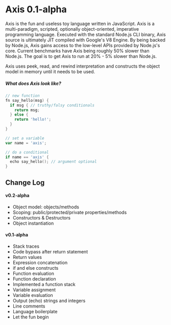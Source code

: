 # Axis 0.1-alpha
Axis is the fun and useless toy language written in JavaScript. Axis is a multi-paradigm, scripted, optionally object-oriented, imperative programming language. Executed with the standard Node.js CLI binary, Axis source is ultimately JIT compiled with Google's V8 Engine. By being backed by Node.js, Axis gains access to the low-level APIs provided by Node.js's core. Current benchmarks have Axis being roughly 50% slower than Node.js. The goal is to get Axis to run at 20% - 5% slower than Node.js.

Axis uses peek, read, and rewind interpretation and constructs the object model in memory until it needs to be used.

##### What does Axis look like?
```go
// new function
fn say_hello(msg) {
  if msg { // truthy/falsy conditionals
    return msg;
  } else {
    return 'hello!';
  }
}

// set a variable
var name = 'axis';

// do a conditional
if name == 'axis' {
  echo say_hello(); // argument optional
}
```

## Change Log

#### v0.2-alpha
- Object model: objects/methods
- Scoping: public/protected/private properties/methods
- Constructors & Destructors
- Object instantiation

#### v0.1-alpha
- Stack traces
- Code bypass after return statement
- Return values
- Expression concatenation
- if and else constructs
- Function evaluation
- Function declaration
- Implemented a function stack
- Variable assignment
- Variable evaluation
- Output (echo) strings and integers
- Line comments
- Language boilerplate
- Let the fun begin

